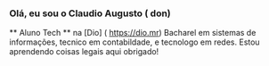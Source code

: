 ### Olá, eu sou o Claudio Augusto ( don)
** Aluno Tech ** na [Dio] ( https://dio.mr) Bacharel em sistemas de informações, tecnico em contabildade, e tecnologo em redes.
Estou aprendendo coisas legais aqui obrigado!
